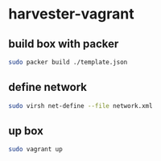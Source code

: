 # harvester-vagrant

## build box with packer
```bash
sudo packer build ./template.json
```

## define network
```bash
sudo virsh net-define --file network.xml
```

## up box
```bash
sudo vagrant up
```
